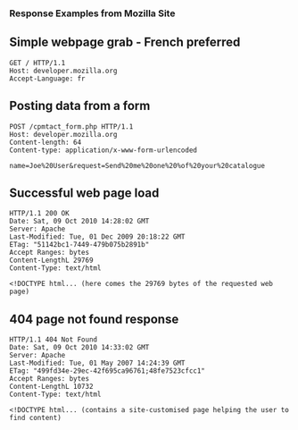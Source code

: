 ### Response Examples from Mozilla Site
## Simple webpage grab - French preferred
```
GET / HTTP/1.1
Host: developer.mozilla.org
Accept-Language: fr
```

## Posting data from a form
```
POST /cpmtact_form.php HTTP/1.1
Host: developer.mozilla.org
Content-length: 64
Content-type: application/x-www-form-urlencoded

name=Joe%20User&request=Send%20me%20one%20%of%20your%20catalogue
```

## Successful web page load
```
HTTP/1.1 200 OK
Date: Sat, 09 Oct 2010 14:28:02 GMT
Server: Apache
Last-Modified: Tue, 01 Dec 2009 20:18:22 GMT
ETag: "51142bc1-7449-479b075b2891b"
Accept Ranges: bytes
Content-LengthL 29769
Content-Type: text/html

<!DOCTYPE html... (here comes the 29769 bytes of the requested web page)
```

## 404 page not found response
```
HTTP/1.1 404 Not Found
Date: Sat, 09 Oct 2010 14:33:02 GMT
Server: Apache
Last-Modified: Tue, 01 May 2007 14:24:39 GMT
ETag: "499fd34e-29ec-42f695ca96761;48fe7523cfcc1"
Accept Ranges: bytes
Content-LengthL 10732
Content-Type: text/html

<!DOCTYPE html... (contains a site-customised page helping the user to find content)
```
